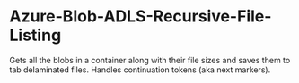 # Azure-Blob-ADLS-Recursive-File-Listing
Gets all the blobs in a container along with their file sizes and saves them to tab delaminated files.  Handles continuation tokens (aka next markers). 
